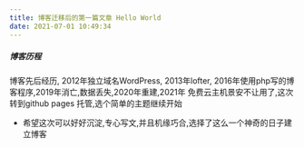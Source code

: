 ```yaml
---
title: 博客迁移后的第一篇文章 Hello World
date: 2021-07-01 10:49:34
---
```

##### 博客历程
博客先后经历,  2012年独立域名WordPress, 2013年lofter, 2016年使用php写的博客程序,2019年消亡,数据丢失,2020年重建,2021年 免费云主机景安不让用了,这次转到github pages 托管,选个简单的主题继续开始

- 希望这次可以好好沉淀,专心写文,并且机缘巧合,选择了这么一个神奇的日子建立博客
